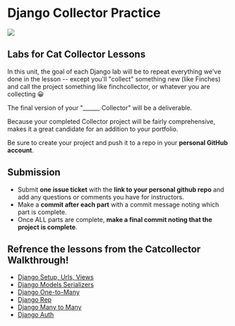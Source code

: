 # Django Collector Practice

<img src="https://media.git.generalassemb.ly/user/41550/files/6f6d9b2b-051f-45be-8cb5-7424e5e8026c">

## Labs for Cat Collector Lessons
In this unit, the goal of each Django lab will be to repeat everything we've done in the lesson -- except you'll "collect" something new (like Finches) and call the project something like finchcollector, or whatever you are collecting 😀

The final version of your "______ Collector" will be a deliverable.

Because your completed Collector project will be fairly comprehensive, makes it a great candidate for an addition to your portfolio.

Be sure to create your project and push it to a repo in your **personal GitHub account**.

## Submission 
- Submit **one issue ticket** with the **link to your personal github repo** and add any questions or comments you have for instructors.
- Make a **commit after each part** with a commit message noting which part is complete.
- Once ALL parts are complete, **make a final commit noting that the project is complete**.

## Refrence the lessons from the Catcollector Walkthrough!

- [Django Setup, Urls, Views](https://git.generalassemb.ly/seb-starfish/django-setup-urls-views)
- [Django Models Serializers](https://git.generalassemb.ly/seb-starfish/django-models-serializers)
- [Django One-to-Many ](https://git.generalassemb.ly/seb-starfish/django-one-to-many-models)
- [Django Rep](https://git.generalassemb.ly/seb-starfish/django-rep)
- [Django Many to Many](https://git.generalassemb.ly/seb-starfish/django-many-to-many-models)
- [Django Auth](https://git.generalassemb.ly/seb-starfish/django-authentication)
